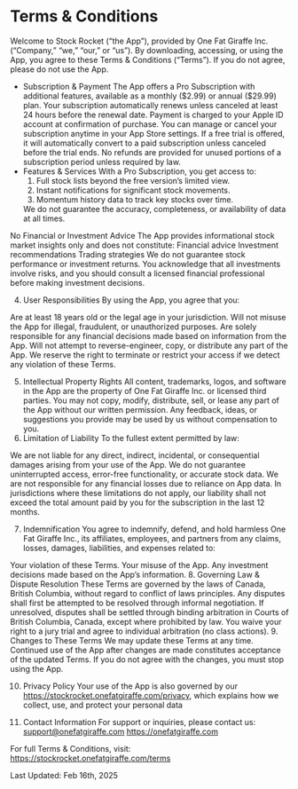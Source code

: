 <h1>Terms & Conditions</h1>

Welcome to Stock Rocket (“the App”), provided by One Fat Giraffe Inc. (“Company,” “we,” “our,” or “us”). By downloading, accessing, or using the App, you agree to these Terms & Conditions (“Terms”). If you do not agree, please do not use the App.
<ul>
<li>Subscription & Payment
The App offers a Pro Subscription with additional features, available as a monthly ($2.99) or annual ($29.99) plan.
Your subscription automatically renews unless canceled at least 24 hours before the renewal date.
Payment is charged to your Apple ID account at confirmation of purchase.
You can manage or cancel your subscription anytime in your App Store settings.
If a free trial is offered, it will automatically convert to a paid subscription unless canceled before the trial ends.
No refunds are provided for unused portions of a subscription period unless required by law.</li>
<li> Features & Services
With a Pro Subscription, you get access to:
<ol>
<li>Full stock lists beyond the free version’s limited view.</li>
<li>Instant notifications for significant stock movements.</li>
<li>Momentum history data to track key stocks over time.</li>
</ol>
We do not guarantee the accuracy, completeness, or availability of data at all times.
</li></ul>

No Financial or Investment Advice
The App provides informational stock market insights only and does not constitute:
Financial advice
Investment recommendations
Trading strategies
We do not guarantee stock performance or investment returns. You acknowledge that all investments involve risks, and you should consult a licensed financial professional before making investment decisions.

4. User Responsibilities
By using the App, you agree that you:

Are at least 18 years old or the legal age in your jurisdiction.
Will not misuse the App for illegal, fraudulent, or unauthorized purposes.
Are solely responsible for any financial decisions made based on information from the App.
Will not attempt to reverse-engineer, copy, or distribute any part of the App.
We reserve the right to terminate or restrict your access if we detect any violation of these Terms.

5. Intellectual Property Rights
All content, trademarks, logos, and software in the App are the property of One Fat Giraffe Inc. or licensed third parties.
You may not copy, modify, distribute, sell, or lease any part of the App without our written permission.
Any feedback, ideas, or suggestions you provide may be used by us without compensation to you.
6. Limitation of Liability
To the fullest extent permitted by law:

We are not liable for any direct, indirect, incidental, or consequential damages arising from your use of the App.
We do not guarantee uninterrupted access, error-free functionality, or accurate stock data.
We are not responsible for any financial losses due to reliance on App data.
In jurisdictions where these limitations do not apply, our liability shall not exceed the total amount paid by you for the subscription in the last 12 months.

7. Indemnification
You agree to indemnify, defend, and hold harmless One Fat Giraffe Inc., its affiliates, employees, and partners from any claims, losses, damages, liabilities, and expenses related to:

Your violation of these Terms.
Your misuse of the App.
Any investment decisions made based on the App’s information.
8. Governing Law & Dispute Resolution
These Terms are governed by the laws of Canada, British Columbia, without regard to conflict of laws principles.
Any disputes shall first be attempted to be resolved through informal negotiation.
If unresolved, disputes shall be settled through binding arbitration in Courts of British Columbia, Canada, except where prohibited by law.
You waive your right to a jury trial and agree to individual arbitration (no class actions).
9. Changes to These Terms
We may update these Terms at any time. Continued use of the App after changes are made constitutes acceptance of the updated Terms. If you do not agree with the changes, you must stop using the App.

10. Privacy Policy
Your use of the App is also governed by our <a>https://stockrocket.onefatgiraffe.com/privacy</a>, which explains how we collect, use, and protect your personal data

11. Contact Information
For support or inquiries, please contact us:
    <a href="mailto:support@onefatgiraffe.com">support@onefatgiraffe.com</a>
    <a>https://onefatgiraffe.com</a>

For full Terms & Conditions, visit: <a>https://stockrocket.onefatgiraffe.com/terms</a>

Last Updated: Feb 16th, 2025
